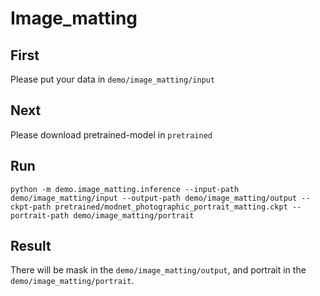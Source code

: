 # Image_matting
## First 

Please put your data in `demo/image_matting/input`

## Next
  
Please download pretrained-model in `pretrained`


## Run
  

```
python -m demo.image_matting.inference --input-path demo/image_matting/input --output-path demo/image_matting/output --ckpt-path pretrained/modnet_photographic_portrait_matting.ckpt --portrait-path demo/image_matting/portrait
```

## Result

There will be mask in the `demo/image_matting/output`, and portrait in the `demo/image_matting/portrait`.
